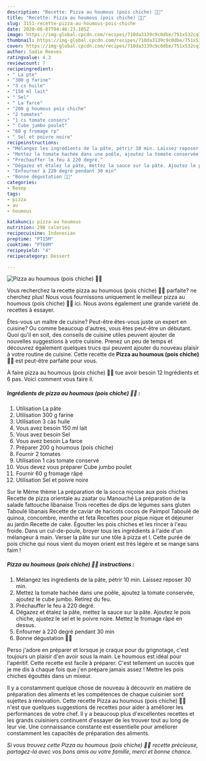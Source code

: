 ```yaml
---
description: "Recette: Pizza au houmous (pois chiche) 🍕🆒"
title: "Recette: Pizza au houmous (pois chiche) 🍕🆒"
slug: 3151-recette-pizza-au-houmous-pois-chiche
date: 2020-06-07T04:46:23.105Z
image: https://img-global.cpcdn.com/recipes/710da3139c9c0dbe/751x532cq70/pizza-au-houmous-pois-chiche-🍕🆒-photo-principale-de-la-recette.jpg
thumbnail: https://img-global.cpcdn.com/recipes/710da3139c9c0dbe/751x532cq70/pizza-au-houmous-pois-chiche-🍕🆒-photo-principale-de-la-recette.jpg
cover: https://img-global.cpcdn.com/recipes/710da3139c9c0dbe/751x532cq70/pizza-au-houmous-pois-chiche-🍕🆒-photo-principale-de-la-recette.jpg
author: Sadie Reeves
ratingvalue: 4.3
reviewcount: 7
recipeingredient:
- " La pte"
- "300 g farine"
- "3 cs huile"
- "150 ml lait"
- " Sel"
- " La farce"
- "200 g houmous pois chiche"
- "2 tomates"
- "1 cs tomate conserv"
- " Cube jumbo poulet"
- "60 g fromage rp"
- " Sel et poivre noire"
recipeinstructions:
- "Mélangez les ingrédients de la pâte, pétrir 10 min. Laissez reposer 30 min."
- "Mettez la tomate hachée dans une poêle, ajoutez la tomate conservée, ajoutez le cube jumbo. Retirez du feu."
- "Préchauffer le feu à 220 degré."
- "Dégazez et étalez la pâte, mettez la sauce sur la pâte. Ajoutez le pois chiche, ajustez le sel et le poivre noire. Mettez le fromage râpé en dessus."
- "Enfourner à 220 degré pendant 30 min"
- "Bonne dégustation 🍕😍"
categories:
- Resep
tags:
- pizza
- au
- houmous

katakunci: pizza au houmous 
nutrition: 298 calories
recipecuisine: Indonesian
preptime: "PT15M"
cooktime: "PT60M"
recipeyield: "4"
recipecategory: Dessert

---
```



![Pizza au houmous (pois chiche) 🍕🆒](https://img-global.cpcdn.com/recipes/710da3139c9c0dbe/751x532cq70/pizza-au-houmous-pois-chiche-🍕🆒-photo-principale-de-la-recette.jpg)

Vous recherchez la recette pizza au houmous (pois chiche) 🍕🆒 parfaite? ne cherchez plus! Nous vous fournissons uniquement le meilleur pizza au houmous (pois chiche) 🍕🆒 ici. Nous avons également une grande variété de recettes à essayer.

Êtes-vous un maître de cuisine? Peut-être êtes-vous juste un expert en cuisine? Ou comme beaucoup d'autres, vous êtes peut-être un débutant. Quoi qu'il en soit, des conseils de cuisine utiles peuvent ajouter de nouvelles suggestions à votre cuisine. Prenez un peu de temps et découvrez également quelques trucs qui peuvent ajouter du nouveau plaisir à votre routine de cuisine. Cette recette de <strong> Pizza au houmous (pois chiche) 🍕🆒 </strong> est peut-être parfaite pour vous.

<!--inarticleads1-->

À faire pizza au houmous (pois chiche) 🍕🆒 tue avoir besoin 12 Ingrédients et 6 pas. Voici comment vous faire il.

##### Ingrédients de pizza au houmous (pois chiche) 🍕🆒 :

1. Utilisation  La pâte
1. Utilisation 300 g farine
1. Utilisation 3 càs huile
1. Vous avez besoin 150 ml lait
1. Vous avez besoin  Sel
1. Vous avez besoin  La farce
1. Préparer 200 g houmous (pois chiche)
1. Fournir 2 tomates
1. Utilisation 1 càs tomate conservé
1. Vous devez vous préparer  Cube jumbo poulet
1. Fournir 60 g fromage râpé
1. Utilisation  Sel et poivre noire


Sur le Même thème La préparation de la socca niçoise aux pois chiches Recette de pizza orientale au zaatar ou Manouché La préparation de la salade fattouche libanaise Trois recettes de dips de légumes sans gluten Taboulé libanais Recette de caviar de haricots cocos de Paimpol Taboulé de quinoa, concombre, menthe et feta Recettes pour pique nique et déjeuner au jardin Recette de cake. Égoutter les pois chiches et les rincer à l&#39;eau froide. Dans un cul-de-poule, broyer tous les ingrédients à l&#39;aide d&#39;un mélangeur à main. Verser la pâte sur une tôle à pizza et l. Cette purée de pois chiche qui nous vient du moyen orient est très légère et se mange sans faim ! 

<!--inarticleads2-->

##### Pizza au houmous (pois chiche) 🍕🆒 instructions :

1. Mélangez les ingrédients de la pâte, pétrir 10 min. Laissez reposer 30 min.
1. Mettez la tomate hachée dans une poêle, ajoutez la tomate conservée, ajoutez le cube jumbo. Retirez du feu.
1. Préchauffer le feu à 220 degré.
1. Dégazez et étalez la pâte, mettez la sauce sur la pâte. Ajoutez le pois chiche, ajustez le sel et le poivre noire. Mettez le fromage râpé en dessus.
1. Enfourner à 220 degré pendant 30 min
1. Bonne dégustation 🍕😍


Perso j&#39;adore en préparer et lorsque je craque pour du grignotage, c&#39;est toujours un plaisir d&#39;en avoir sous la main. Le houmous est idéal pour l&#39;apéritif. Cette recette est facile à préparer. C&#39;est tellement un succès que je me dis à chaque fois que j&#39;en prépare jamais assez ! Mettre les pois chiches égouttés dans un mixeur. 

<!--inarticleads1-->

<p>
Il y a constamment quelque chose de nouveau à découvrir en matière de préparation des aliments et les compétences de chaque cuisinier sont sujettes à rénovation. Cette recette Pizza au houmous (pois chiche) 🍕🆒 n'est que quelques suggestions de recettes pour aider à améliorer les performances de votre chef. Il y a beaucoup plus d'excellentes recettes et les grands cuisiniers continuent d'essayer de les trouver tout au long de leur vie. Une connaissance constante est essentielle pour améliorer constamment les capacités de préparation des aliments.
</p>

<p>
<i>Si vous trouvez cette Pizza au houmous (pois chiche) 🍕🆒 recette précieuse, partagez-la avec vos bons amis ou votre famille, merci et bonne chance.</i>
</p>
